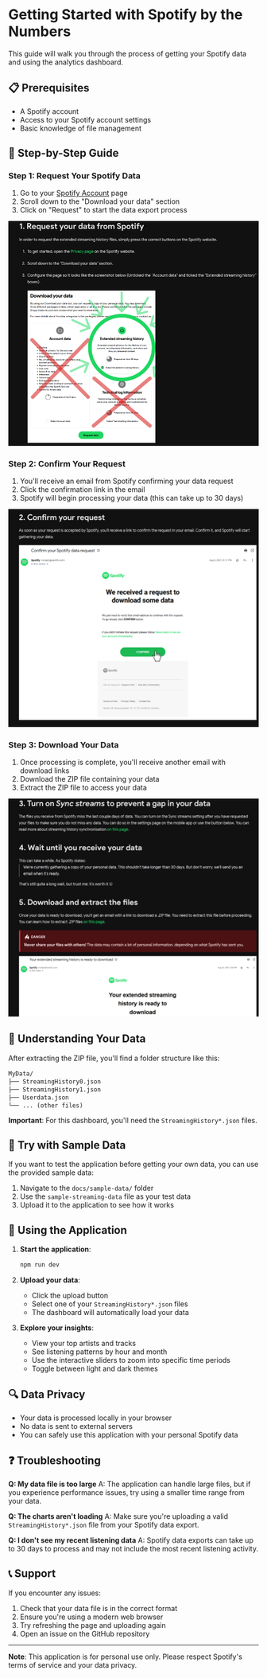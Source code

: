 # Getting Started with Spotify by the Numbers

This guide will walk you through the process of getting your Spotify data and using the analytics dashboard.

## 📋 Prerequisites

- A Spotify account
- Access to your Spotify account settings
- Basic knowledge of file management

## 🎯 Step-by-Step Guide

### Step 1: Request Your Spotify Data

1. Go to your [Spotify Account](https://www.spotify.com/account/privacy/) page
2. Scroll down to the "Download your data" section
3. Click on "Request" to start the data export process

![Step 1: Request Data Export](images/GetData-step1.png)

### Step 2: Confirm Your Request

1. You'll receive an email from Spotify confirming your data request
2. Click the confirmation link in the email
3. Spotify will begin processing your data (this can take up to 30 days)

![Step 2: Confirm Request](images/Getdata-step2.png)

### Step 3: Download Your Data

1. Once processing is complete, you'll receive another email with download links
2. Download the ZIP file containing your data
3. Extract the ZIP file to access your data

![Step 3: Download Data](images/Getdata-step3.png)

## 📁 Understanding Your Data

After extracting the ZIP file, you'll find a folder structure like this:

```
MyData/
├── StreamingHistory0.json
├── StreamingHistory1.json
├── Userdata.json
└── ... (other files)
```

**Important**: For this dashboard, you'll need the `StreamingHistory*.json` files.

## 🧪 Try with Sample Data

If you want to test the application before getting your own data, you can use the provided sample data:

1. Navigate to the `docs/sample-data/` folder
2. Use the `sample-streaming-data` file as your test data
3. Upload it to the application to see how it works

## 🚀 Using the Application

1. **Start the application**:
   ```bash
   npm run dev
   ```

2. **Upload your data**:
   - Click the upload button
   - Select one of your `StreamingHistory*.json` files
   - The dashboard will automatically load your data

3. **Explore your insights**:
   - View your top artists and tracks
   - See listening patterns by hour and month
   - Use the interactive sliders to zoom into specific time periods
   - Toggle between light and dark themes

## 🔍 Data Privacy

- Your data is processed locally in your browser
- No data is sent to external servers
- You can safely use this application with your personal Spotify data

## ❓ Troubleshooting

**Q: My data file is too large**
A: The application can handle large files, but if you experience performance issues, try using a smaller time range from your data.

**Q: The charts aren't loading**
A: Make sure you're uploading a valid `StreamingHistory*.json` file from your Spotify data export.

**Q: I don't see my recent listening data**
A: Spotify data exports can take up to 30 days to process and may not include the most recent listening activity.

## 📞 Support

If you encounter any issues:
1. Check that your data file is in the correct format
2. Ensure you're using a modern web browser
3. Try refreshing the page and uploading again
4. Open an issue on the GitHub repository

---

**Note**: This application is for personal use only. Please respect Spotify's terms of service and your data privacy. 